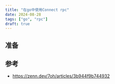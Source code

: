 ```yaml
---
title: "在go中使用Connect rpc"
date: 2024-08-28
tags: ["go", "rpc"]
draft: true
---
```


## 准备

## 参考

- https://zenn.dev/7oh/articles/3b944f9b744932